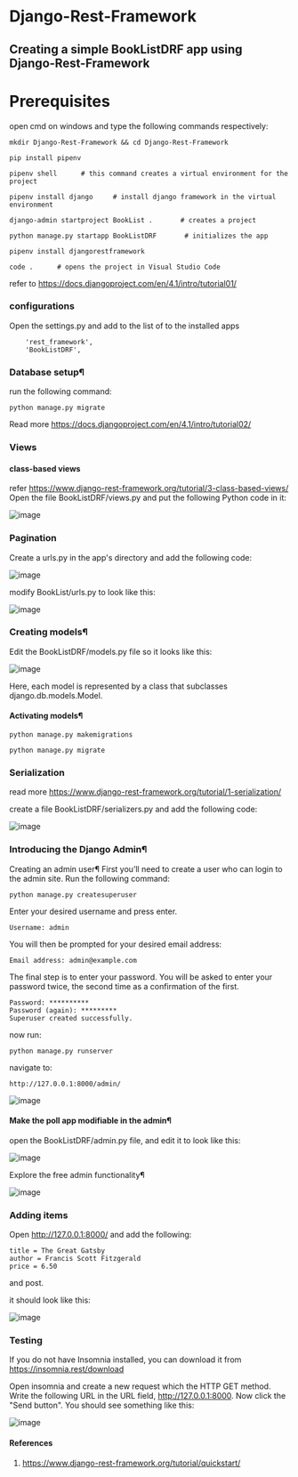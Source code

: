 # Django-Rest-Framework
## Creating a simple BookListDRF app using Django-Rest-Framework
# Prerequisites
open cmd on windows and type the following commands respectively:

    mkdir Django-Rest-Framework && cd Django-Rest-Framework
    
    pip install pipenv

    pipenv shell      # this command creates a virtual environment for the project
    
    pipenv install django     # install django framework in the virtual environment
    
    django-admin startproject BookList .       # creates a project
    
    python manage.py startapp BookListDRF       # initializes the app
    
    pipenv install djangorestframework
    
    code .      # opens the project in Visual Studio Code
    
refer to https://docs.djangoproject.com/en/4.1/intro/tutorial01/
    
### configurations
Open the settings.py and add to the list of to the installed apps 
        
        'rest_framework',
        'BookListDRF',

### Database setup¶
run the following command:

    python manage.py migrate

Read more https://docs.djangoproject.com/en/4.1/intro/tutorial02/
### Views
#### class-based views
refer https://www.django-rest-framework.org/tutorial/3-class-based-views/
Open the file BookListDRF/views.py and put the following Python code in it:

![image](images/views.PNG)

### Pagination
Create a urls.py in the app's directory and add the following code:

![image](images/urls.PNG)

modify BookList/urls.py to look like this:

![image](images/bkl-urls.PNG)

### Creating models¶
Edit the BookListDRF/models.py file so it looks like this:

![image](images/models.PNG)

Here, each model is represented by a class that subclasses django.db.models.Model.

#### Activating models¶
    python manage.py makemigrations

    python manage.py migrate

### Serialization
read more https://www.django-rest-framework.org/tutorial/1-serialization/

create a file BookListDRF/serializers.py and add the following code:

![image](images/serializers.PNG)

### Introducing the Django Admin¶
Creating an admin user¶
First you’ll need to create a user who can login to the admin site. Run the following command:

    python manage.py createsuperuser

Enter your desired username and press enter.

    Username: admin

You will then be prompted for your desired email address:

    Email address: admin@example.com

The final step is to enter your password. You will be asked to enter your password twice, the second time as a confirmation of the first.

    Password: **********
    Password (again): *********
    Superuser created successfully.

now run:

    python manage.py runserver

navigate to:

    http://127.0.0.1:8000/admin/

![image](images/d-admin.PNG)

#### Make the poll app modifiable in the admin¶
open the BookListDRF/admin.py file, and edit it to look like this:

![image](images/admin.PNG)

Explore the free admin functionality¶

![image](images/ad_min.PNG)


### Adding items 

Open http://127.0.0.1:8000/ and add the following:

    title = The Great Gatsby
    author = Francis Scott Fitzgerald
    price = 6.50
and post.

it should look like this:

![image](images/API.PNG)

### Testing
If you do not have Insomnia installed, you can download it from https://insomnia.rest/download

Open insomnia and create a new request which the HTTP GET method. Write the following URL in the URL field, http://127.0.0.1:8000. Now click the "Send button". You should see something like this:

![image](images/test.PNG)

#### References
1) https://www.django-rest-framework.org/tutorial/quickstart/

